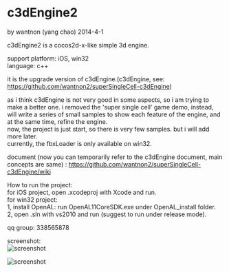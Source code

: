 c3dEngine2
==========
by wantnon (yang chao) 2014-4-1  
  
c3dEngine2 is a cocos2d-x-like simple 3d engine.  
  
support platform: iOS, win32  
language: c++  
  
it is the upgrade version of c3dEngine.(c3dEngine, see: https://github.com/wantnon2/superSingleCell-c3dEngine)   
  
as i think c3dEngine is not very good in some aspects, so i am trying to make a better one. i removed the 'super single cell' game demo, instead, will write a series of small samples to show each feature of the engine, and at the same time, refine the engine.  
now, the project is just start, so there is very few samples. but i will add more later.  
currently, the fbxLoader is only available on win32.      
  
document (now you can temporarily refer to the c3dEngine document, main concepts are same) : https://github.com/wantnon2/superSingleCell-c3dEngine/wiki  
  
How to run the project:  
for iOS project, open .xcodeproj with Xcode and run.  
for win32 project:  
1, install OpenAL: run OpenAL11CoreSDK.exe under OpenAL_install folder.  
2, open .sln with vs2010 and run (suggest to run under release mode).    
  
qq group: 338565878  
  
screenshot:  
![screenshot](https://raw.github.com/wantnon2/c3dEngine2/master/screenshot/screenshot1.png)  
  
![screenshot](https://raw.github.com/wantnon2/c3dEngine2/master/screenshot/screenshot2.png)  
   


